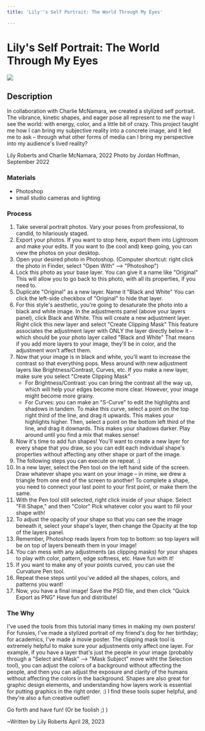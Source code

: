 ```yaml
---
title: 'Lily''s Self Portrait: The World Through My Eyes'

---
```


# Lily's Self Portrait: The World Through My Eyes

![](https://i.imgur.com/qIFWbjC.jpg)


## Description

In collaboration with Charlie McNamara, we created a stylized self portrait. The vibrance, kinetic shapes, and eager pose all represent to me the way I see the world: with energy, color, and a little bit of crazy. This project taught me how I can bring my subjective reality into a concrete image, and it led me to ask – through what other forms of media can I bring my perspective into my audience's lived reality? 

Lily Roberts and Charlie McNamara, 2022
Photo by Jordan Hoffman, September 2022

### Materials

* Photoshop
* small studio cameras and lighting

### Process

1. Take several portrait photos. Vary your poses from professional, to candid, to hilariously staged.
2. Export your photos. If you want to stop here, export them into Lightroom and make your edits. If you want to (be cool and) keep going, you can view the photos on your desktop.
3. Open your desired photo in Photoshop. (Computer shortcut: right click the photo in Finder, select "Open With" --> "Photoshop")
4. Lock this photo as your base layer. You can give it a name like "Original" This will allow you to go back to this photo, with all its properties, if you need to.
5. Duplicate "Original" as a new layer. Name it "Black and White" You can click the left-side checkbox of "Original" to hide that layer.
6. For this style's aesthetic, you're going to desaturate the photo into a black and white image. In the adjustments panel (above your layers panel), click Black and White. This will create a new adjustment layer. Right click this new layer and select "Create Clipping Mask" This feature associates the adjustment layer with ONLY the layer directly below it – which should be your photo layer called "Black and White" That means if you add more layers to your image, they'll be in color, and the adjustment won't affect them.
7. Now that your image is in black and white, you'll want to increase the contrast so that everything pops. Mess around with new adjustment layers like Brightness/Contrast, Curves, etc. If you make a new layer, make sure you select "Create Clipping Mask"
     * For Brightness/Contrast: you can bring the contrast all the way up, which will help your edges become more clear. However, your image might become more grainy.
     * For Curves: you can make an "S-Curve" to edit the highlights and shadows in tandem. To make this curve, select a point on the top right third of the line, and drag it upwards. This makes your highlights higher. Then, select a point on the bottom left third of the line, and drag it downards. This makes your shadows darker. Play around until you find a mix that makes sense!
8. Now it's time to add fun shapes! You'll want to create a new layer for every shape that you draw, so you can edit each individual shape's properties without affecting any other shape or part of the image.
9. The following steps you can execute on repeat. :)
10. In a new layer, select the Pen tool on the left hand side of the screen. Draw whatever shape you want on your image – in mine, we drew a triangle from one end of the screen to another! To complete a shape, you need to connect your last point to your first point, or make them the same. 
11. With the Pen tool still selected, right click inside of your shape. Select "Fill Shape," and then "Color" Pick whatever color you want to fill your shape with!
12. To adjust the opacity of your shape so that you can see the image beneath it, select your shape's layer, then change the Opacity at the top of the layers panel.
13. Remember, Photoshop reads layers from top to bottom: so top layers will be on top of layers beneath them in your image! 
14. You can mess with any adjustments (as clipping masks) for your shapes to play with color, pattern, edge softness, etc. Have fun with it!
15. If you want to make any of your points curved, you can use the Curvature Pen tool. 
16. Repeat these steps until you've added all the shapes, colors, and patterns you want!
17. Now, you have a final image! Save the PSD file, and then click "Quick Export as PNG" Have fun and distribute!

### The Why

I've used the tools from this tutorial many times in making my own posters! For funsies, I've made a stylized portrait of my friend's dog for her birthday; for academics, I've made a movie poster. The clipping mask tool is extremely helpful to make sure your adjustments only affect one layer. For example, if you have a layer that's just the people in your image (probably through a "Select and Mask" --> "Mask Subject" move witht the Selection tool), you can adjust the colors of a background without affecting the people, and then you can adjust the exposure and clarity of the humans without affecting the colors in the background. Shapes are also great for graphic design elements, and understanding how layers work is essential for putting graphics in the right order. :) I find these tools super helpful, and they're also a fun creative outlet!

Go forth and have fun! (Or be foolish ;) )

~Written by Lily Roberts April 28, 2023


